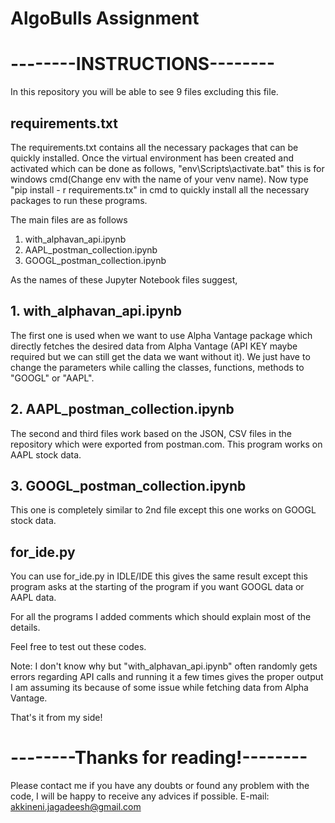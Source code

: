 # AlgoBulls Assignment

# --------INSTRUCTIONS--------

In this repository you will be able to see 9 files
excluding this file.

## requirements.txt
The requirements.txt contains all the necessary packages
that can be quickly installed.
Once the virtual environment has been created and activated which 
can be done as follows,
"env\Scripts\activate.bat" this is for windows cmd(Change env with
the name of your venv name). Now type "pip install - r requirements.tx" 
in cmd to quickly install all the necessary packages to run these programs.

The main files are as follows
1. with_alphavan_api.ipynb
2. AAPL_postman_collection.ipynb
3. GOOGL_postman_collection.ipynb

As the names of these Jupyter Notebook files suggest,
## 1. with_alphavan_api.ipynb
The first one is used when we want to use Alpha Vantage package
which directly fetches the desired data from Alpha Vantage
(API KEY maybe required but we can still get the data we want without it).
We just have to change the parameters while calling the classes, functions,
methods to "GOOGL" or "AAPL".

## 2. AAPL_postman_collection.ipynb
The second and third files work based on the JSON, CSV files in
the repository which were exported from postman.com. This program
works on AAPL stock data.

## 3. GOOGL_postman_collection.ipynb
This one is completely similar to 2nd file except this one works on 
GOOGL stock data.

## for_ide.py
You can use for_ide.py in IDLE/IDE this gives the same result except
this program asks at the starting of the program if you want GOOGL data
or AAPL data.

For all the programs I added comments which should explain most of the details.

Feel free to test out these codes.

Note:
I don't know why but "with_alphavan_api.ipynb" often randomly gets 
errors regarding API calls and running it a few times gives the
proper output I am assuming its because of some issue while fetching
data from Alpha Vantage.

That's it from my side!

# --------Thanks for reading!--------

Please contact me if you have any doubts or found any problem with the code, I will be happy to receive any advices if possible.
E-mail: akkineni.jagadeesh@gmail.com
